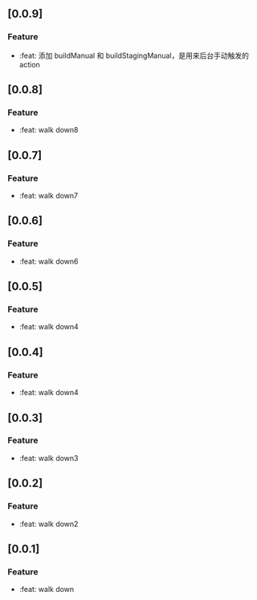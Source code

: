 ## [0.0.9]

### Feature

- :feat: 添加 buildManual 和 buildStagingManual，是用来后台手动触发的 action

## [0.0.8]

### Feature

- :feat: walk down8

## [0.0.7]

### Feature

- :feat: walk down7

## [0.0.6]

### Feature

- :feat: walk down6

## [0.0.5]

### Feature

- :feat: walk down4

## [0.0.4]

### Feature

- :feat: walk down4

## [0.0.3]

### Feature

- :feat: walk down3

## [0.0.2]

### Feature

- :feat: walk down2

## [0.0.1]

### Feature

- :feat: walk down
